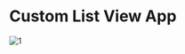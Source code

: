 # Custom List View App

![1](https://user-images.githubusercontent.com/97099484/151371641-9da44aa5-945e-4a28-9f91-9fbbe1c4f640.jpg)
